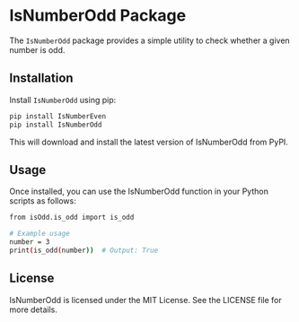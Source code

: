 # IsNumberOdd Package

The `IsNumberOdd` package provides a simple utility to check whether a given number is odd.

## Installation

Install `IsNumberOdd` using pip:

```bash
pip install IsNumberEven
pip install IsNumberOdd
```

This will download and install the latest version of IsNumberOdd from PyPI.

## Usage

Once installed, you can use the IsNumberOdd function in your Python scripts as follows:

```bash
from isOdd.is_odd import is_odd

# Example usage
number = 3
print(is_odd(number))  # Output: True
```

## License

IsNumberOdd is licensed under the MIT License. See the LICENSE file for more details.

